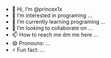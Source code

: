 - 👋 Hi, I’m @princex1x
- 👀 I’m interested in programing ...
- 🌱 I’m currently learning programing  ...
- 💞️ I’m looking to collaborate on ...
- 📫 How to reach me dm me here ...
- 😄 Pronouns: ...
- ⚡ Fun fact: ...

<!---
princex1x/princex1x is a ✨ special ✨ repository because its `README.md` (this file) appears on your GitHub profile.
You can click the Preview link to take a look at your changes.
--->
